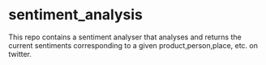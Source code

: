 # sentiment_analysis
This repo contains a sentiment analyser that analyses and returns the current sentiments corresponding to a given product,person,place, etc. on twitter.
